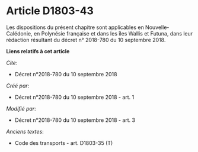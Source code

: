 # Article D1803-43

Les dispositions du présent chapitre sont applicables en Nouvelle-Calédonie, en Polynésie française et dans les îles Wallis
et Futuna, dans leur rédaction résultant du décret n° 2018-780 du 10 septembre 2018.

**Liens relatifs à cet article**

_Cite_:

  - Décret n°2018-780 du 10 septembre 2018

_Créé par_:

  - Décret n°2018-780 du 10 septembre 2018 - art. 1

_Modifié par_:

  - Décret n°2018-780 du 10 septembre 2018 - art. 3

_Anciens textes_:

  - Code des transports - art. D1803-35 (T)
